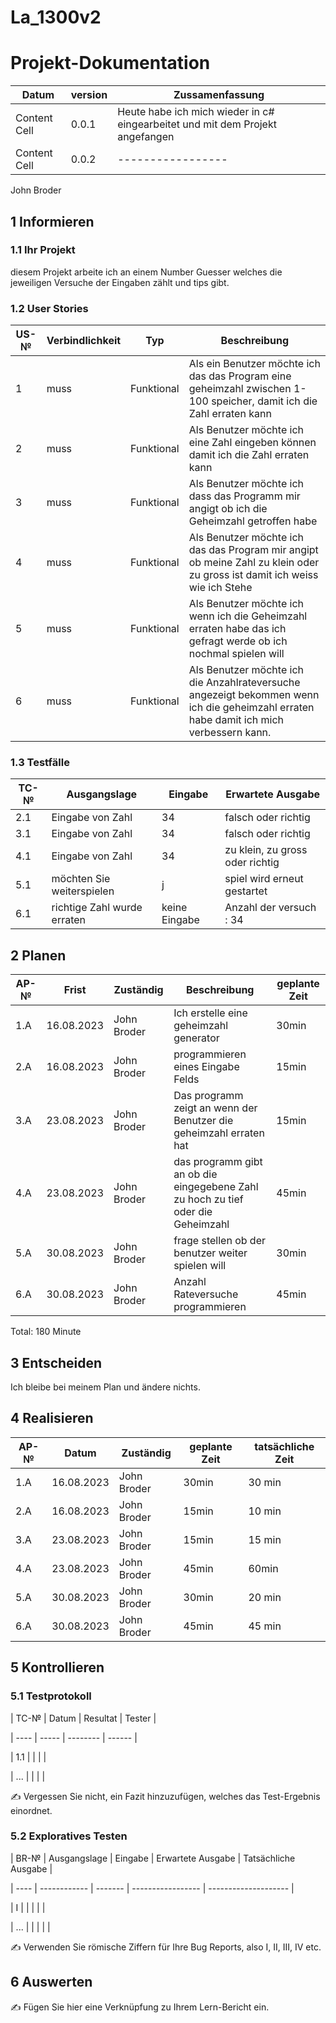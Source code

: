 # La_1300v2
# Projekt-Dokumentation


| Datum  | version | Zussamenfassung|
| ------------- | ------------- | --------|
| Content Cell  | 0.0.1  |Heute habe ich mich wieder in c# eingearbeitet und mit dem Projekt angefangen |
| Content Cell  | 0.0.2|-----------------|

John Broder

## 1 Informieren


### 1.1 Ihr Projekt


 diesem Projekt arbeite ich an einem Number Guesser welches die jeweiligen Versuche der Eingaben zählt und tips gibt.
### 1.2 User Stories

| US-№  | Verbindlichkeit | Typ| Beschreibung|
| ------------- | ------------- | -----------|-------|
| 1  | muss  | Funktional | Als ein Benutzer möchte ich das das Program eine geheimzahl zwischen 1-100 speicher, damit ich die Zahl erraten kann|
| 2  | muss  | Funktional |Als Benutzer möchte ich eine Zahl eingeben können damit ich die Zahl erraten kann|
| 3| muss| Funktional| Als Benutzer möchte ich dass das Programm mir angigt ob ich die Geheimzahl getroffen habe |
| 4|muss| Funktional |Als Benutzer möchte ich das das Program mir angipt ob meine Zahl zu klein oder zu gross ist damit ich weiss wie ich Stehe|
| 5| muss| Funktional |Als Benutzer möchte ich wenn ich die Geheimzahl erraten habe das ich gefragt werde ob ich nochmal spielen will |
| 6| muss | Funktional |Als Benutzer möchte ich die Anzahlrateversuche angezeigt bekommen wenn ich die geheimzahl erraten habe damit ich mich verbessern kann.|

### 1.3 Testfälle


| TC-№  | Ausgangslage |Eingabe | Erwartete Ausgabe |
| ------------- | ------------- |----|------|
| 2.1  | Eingabe von Zahl  | 34 |falsch oder richtig|
| 3.1| Eingabe von Zahl  | 34 |falsch oder richtig|
| 4.1| Eingabe von Zahl  | 34  |zu klein, zu gross oder richtig|
| 5.1| möchten Sie weiterspielen | j  | spiel wird erneut gestartet|
| 6.1| richtige Zahl wurde erraten  | keine Eingabe | Anzahl der versuch : 34 |

## 2 Planen

| AP-№ | Frist | Zuständig | Beschreibung |geplante Zeit |
| ------------- | ------------- |-----------|-------------|--------|
| 1.A  | 16.08.2023 | John Broder | Ich erstelle eine geheimzahl generator  |30min|
| 2.A  | 16.08.2023 |John Broder | programmieren eines Eingabe Felds | 15min |
| 3.A | 23.08.2023 | John Broder | Das programm zeigt an wenn der Benutzer die geheimzahl erraten hat | 15min |
| 4.A | 23.08.2023 | John Broder | das programm gibt an ob die eingegebene Zahl zu hoch zu tief oder die Geheimzahl | 45min |
| 5.A | 30.08.2023 | John Broder | frage stellen ob der benutzer weiter spielen will| 30min |
| 6.A | 30.08.2023 | John Broder | Anzahl Rateversuche programmieren | 45min |

Total: 180 Minute

## 3 Entscheiden


Ich bleibe bei meinem Plan und ändere nichts.

## 4 Realisieren

| AP-№ | Datum | Zuständig | geplante Zeit | tatsächliche Zeit
| ------------- | ------------- |-----------|-------------|--------|
| 1.A  | 16.08.2023 | John Broder |30min| 30 min |
| 2.A  | 16.08.2023 |John Broder | 15min | 10 min |
| 3.A | 23.08.2023 | John Broder | 15min | 15 min |
| 4.A | 23.08.2023 | John Broder | 45min | 60min |
| 5.A | 30.08.2023 | John Broder |  30min | 20 min |
| 6.A | 30.08.2023 | John Broder |  45min | 45 min |

## 5 Kontrollieren


### 5.1 Testprotokoll


| TC-№ | Datum | Resultat | Tester |

| ---- | ----- | -------- | ------ |

| 1.1  |       |          |        |

| ...  |       |          |        |


✍️ Vergessen Sie nicht, ein Fazit hinzuzufügen, welches das Test-Ergebnis einordnet.


### 5.2 Exploratives Testen


| BR-№ | Ausgangslage | Eingabe | Erwartete Ausgabe | Tatsächliche Ausgabe |

| ---- | ------------ | ------- | ----------------- | -------------------- |

| I    |              |         |                   |                      |

| ...  |              |         |                   |                      |


✍️ Verwenden Sie römische Ziffern für Ihre Bug Reports, also I, II, III, IV etc.


## 6 Auswerten


✍️ Fügen Sie hier eine Verknüpfung zu Ihrem Lern-Bericht ein.

